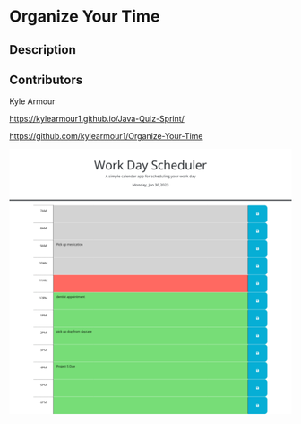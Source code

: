# Organize Your Time

## Description



## Contributors


Kyle Armour

https://kylearmour1.github.io/Java-Quiz-Sprint/

https://github.com/kylearmour1/Organize-Your-Time


![image](./assets/screenshot.png)